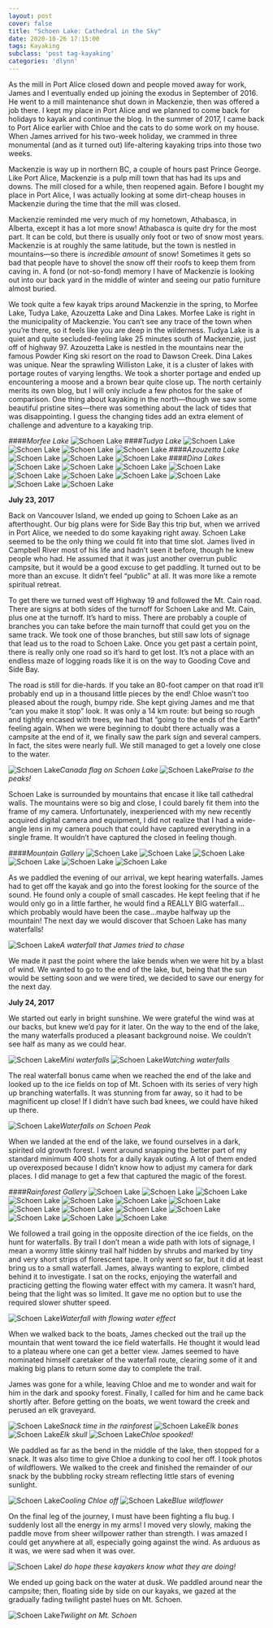 ```yaml
---
layout: post
cover: false
title: "Schoen Lake: Cathedral in the Sky"
date: 2020-10-26 17:15:00
tags: Kayaking
subclass: 'post tag-kayaking'
categories: 'dlynn'
---
```


As the mill in Port Alice closed down and people moved away for work, James and I eventually ended up joining the exodus in September of 2016. He went to a mill maintenance shut down in Mackenzie, then was offered a job there. I kept my place in Port Alice and we planned to come back for holidays to kayak and continue the blog. In the summer of 2017, I came back to Port Alice earlier with Chloe and the cats to do some work on my house. When James arrived for his two-week holiday, we crammed in three monumental (and as it turned out) life-altering kayaking trips into those two weeks.

Mackenzie is way up in northern BC, a couple of hours past Prince George. Like Port Alice, Mackenzie is a pulp mill town that has had its ups and downs. The mill closed for a while, then reopened again. Before I bought my place in Port Alice, I was actually looking at some dirt-cheap houses in Mackenzie during the time that the mill was closed.

Mackenzie reminded me very much of my hometown, Athabasca, in Alberta, except it has a lot more snow! Athabasca is quite dry for the most part. It can be cold, but there is usually only foot or two of snow most years. Mackenzie is at roughly the same latitude, but the town is nestled in mountains—so there is <i>incredible amount</i> of snow! Sometimes it gets so bad that people have to shovel the snow off their roofs to keep them from caving in. A fond (or not-so-fond) memory I have of Mackenzie is looking out into our back yard in the middle of winter and seeing our patio furniture almost buried.

We took quite a few kayak trips around Mackenzie in the spring, to Morfee Lake, Tudya Lake, Azouzetta Lake and Dina Lakes. Morfee Lake is right in the municipality of Mackenzie. You can’t see any trace of the town when you’re there, so it feels like you are deep in the wilderness. Tudya Lake is a quiet and quite secluded-feeling lake 25 minutes south of Mackenzie, just off of highway 97. Azouzetta Lake is nestled in the mountains near the famous Powder King ski resort on the road to Dawson Creek. Dina Lakes was unique. Near the sprawling Williston Lake, it is a cluster of lakes with portage routes of varying lengths. We took a shorter portage and ended up encountering a moose and a brown bear quite close up. The north certainly merits its own blog, but I will only include a few photos for the sake of comparison. One thing about kayaking in the north—though we saw some beautiful pristine sites—there was something about the lack of tides that was disappointing. I guess the changing tides add an extra element of challenge and adventure to a kayaking trip.

####<i>Morfee Lake</i>
![Schoen Lake](/assets/images/post15-schoenlake/morfee_10.jpg)
####<i>Tudya Lake</i>
![Schoen Lake](/assets/images/post15-schoenlake/tudya_68.jpg)
![Schoen Lake](/assets/images/post15-schoenlake/tudya_107.jpg)
![Schoen Lake](/assets/images/post15-schoenlake/tudya_205.jpg)
![Schoen Lake](/assets/images/post15-schoenlake/tudya_250.jpg)
####<i>Azouzetta Lake</i>
![Schoen Lake](/assets/images/post15-schoenlake/azuouzetta_235.jpg)
![Schoen Lake](/assets/images/post15-schoenlake/azouzetta_278.jpg)
![Schoen Lake](/assets/images/post15-schoenlake/azouzetta_295.jpg)
####<i>Dina Lakes</i>
![Schoen Lake](/assets/images/post15-schoenlake/dina_1.jpg)
![Schoen Lake](/assets/images/post15-schoenlake/dina_2.jpg)
![Schoen Lake](/assets/images/post15-schoenlake/dina_3.jpg)
![Schoen Lake](/assets/images/post15-schoenlake/dina_4.jpg)
![Schoen Lake](/assets/images/post15-schoenlake/dina_5.jpg)
![Schoen Lake](/assets/images/post15-schoenlake/dina_6.jpg)
![Schoen Lake](/assets/images/post15-schoenlake/dina_7.jpg)
![Schoen Lake](/assets/images/post15-schoenlake/dina_8.jpg)
![Schoen Lake](/assets/images/post15-schoenlake/dina_9.jpg)
![Schoen Lake](/assets/images/post15-schoenlake/dina_10.jpg)

<b>July 23, 2017</b>

Back on Vancouver Island, we ended up going to Schoen Lake as an afterthought. Our big plans were for Side Bay this trip but, when we arrived in Port Alice, we needed to do some kayaking right away. Schoen Lake seemed to be the only thing we could fit into that time slot. James lived in Campbell River most of his life and hadn’t seen it before, though he knew people who had. He assumed that it was just another overrun public campsite, but it would be a good excuse to get paddling. It turned out to be more than an excuse. It didn’t feel “public” at all. It was more like a remote spiritual retreat. 

To get there we turned west off Highway 19 and followed the Mt. Cain road. There are signs at both sides of the turnoff for Schoen Lake and Mt. Cain, plus one at the turnoff. It’s hard to miss. There are probably a couple of branches you can take before the main turnoff that could get you on the same track. We took one of those branches, but still saw lots of signage that lead us to the road to Schoen Lake. Once you get past a certain point, there is really only one road so it’s hard to get lost. It’s not a place with an endless maze of logging roads like it is on the way to Gooding Cove and Side Bay.

The road is still for die-hards. If you take an 80-foot camper on that road it’ll probably end up in a thousand little pieces by the end! Chloe wasn’t too pleased about the rough, bumpy ride. She kept giving James and me that “can you make it stop” look. It was only a 14 km route: but being so rough and tightly encased with trees, we had that “going to the ends of the Earth” feeling again. When we were beginning to doubt there actually was a campsite at the end of it, we finally saw the park sign and several campers. In fact, the sites were nearly full. We still managed to get a lovely one close to the water.

![Schoen Lake](/assets/images/post15-schoenlake/canada_flag.jpg)*Canada flag on Schoen Lake*
![Schoen Lake](/assets/images/post15-schoenlake/praise_peaks.jpg)*Praise to the peaks!*

Schoen Lake is surrounded by mountains that encase it like tall cathedral walls. The mountains were so big and close, I could barely fit them into the frame of my camera. Unfortunately, inexperienced with my new recently acquired digital camera and equipment, I did not realize that I had a wide-angle lens in my camera pouch that could have captured everything in a single frame. It wouldn’t have captured the closed in feeling though. 

####<i>Mountain Gallery</i>
![Schoen Lake](/assets/images/post15-schoenlake/mountain_0.jpg)
![Schoen Lake](/assets/images/post15-schoenlake/mountain_1.jpg)
![Schoen Lake](/assets/images/post15-schoenlake/mountain_2.jpg)
![Schoen Lake](/assets/images/post15-schoenlake/mountain_3.jpg)
![Schoen Lake](/assets/images/post15-schoenlake/mountain_4.jpg)
![Schoen Lake](/assets/images/post15-schoenlake/mountain_6.jpg)

As we paddled the evening of our arrival, we kept hearing waterfalls. James had to get off the kayak and go into the forest looking for the source of the sound. He found only a couple of small cascades. He kept feeling that if he would only go in a little farther, he would find a REALLY BIG waterfall…which probably would have been the case…maybe halfway up the mountain! The next day we would discover that Schoen Lake has many waterfalls! 

![Schoen Lake](/assets/images/post15-schoenlake/waterfall_james.jpg)*A waterfall that James tried to chase*

We made it past the point where the lake bends when we were hit by a blast of wind. We wanted to go to the end of the lake, but, being that the sun would be setting soon and we were tired, we decided to save our energy for the next day.

<b>July 24, 2017</b>

We started out early in bright sunshine. We were grateful the wind was at our backs, but knew we’d pay for it later. On the way to the end of the lake, the many waterfalls produced a pleasant background noise. We couldn’t see half as many as we could hear.

![Schoen Lake](/assets/images/post15-schoenlake/mini_waterfalls.jpg)*Mini waterfalls*
![Schoen Lake](/assets/images/post15-schoenlake/watching_waterfalls.jpg)*Watching waterfalls*

The real waterfall bonus came when we reached the end of the lake and looked up to the ice fields on top of Mt. Schoen with its series of very high up branching waterfalls. It was stunning from far away, so it had to be magnificent up close! If I didn’t have such bad knees, we could have hiked up there. 

![Schoen Lake](/assets/images/post15-schoenlake/waterfall_schoenpeak.jpg)*Waterfalls on Schoen Peak*

When we landed at the end of the lake, we found ourselves in a dark, spirited old growth forest. I went around snapping the better part of my standard minimum 400 shots for a daily kayak outing. A lot of them ended up overexposed because I didn’t know how to adjust my camera for dark places. I did manage to get a few that captured the magic of the forest. 

####<i>Rainforest Gallery</i>
![Schoen Lake](/assets/images/post15-schoenlake/rf_0.jpg)
![Schoen Lake](/assets/images/post15-schoenlake/rf_1.jpg)
![Schoen Lake](/assets/images/post15-schoenlake/rf_2.jpg)
![Schoen Lake](/assets/images/post15-schoenlake/rf_3.jpg)
![Schoen Lake](/assets/images/post15-schoenlake/rf_4.jpg)
![Schoen Lake](/assets/images/post15-schoenlake/rf_5.jpg)
![Schoen Lake](/assets/images/post15-schoenlake/rf_6.jpg)
![Schoen Lake](/assets/images/post15-schoenlake/rf_7.jpg)
![Schoen Lake](/assets/images/post15-schoenlake/rf_9.jpg)
![Schoen Lake](/assets/images/post15-schoenlake/rf_11.jpg)
![Schoen Lake](/assets/images/post15-schoenlake/rf_12.jpg)
![Schoen Lake](/assets/images/post15-schoenlake/rf_13.jpg)
![Schoen Lake](/assets/images/post15-schoenlake/rf_15.jpg)
![Schoen Lake](/assets/images/post15-schoenlake/rf_8.jpg)

We followed a trail going in the opposite direction of the ice fields, on the hunt for waterfalls. By trail I don’t mean a wide path with lots of signage, I mean a wormy little skinny trail half hidden by shrubs and marked by tiny and very short strips of florescent tape. It only went so far, but it did at least bring us to a small waterfall. James, always wanting to explore, climbed behind it to investigate. I sat on the rocks, enjoying the waterfall and practicing getting the flowing water effect with my camera. It wasn’t hard, being that the light was so limited. It gave me no option but to use the required slower shutter speed. 

![Schoen Lake](/assets/images/post15-schoenlake/flowing_waterfall.jpg)*Waterfall with flowing water effect*

When we walked back to the boats, James checked out the trail up the mountain that went toward the ice field waterfalls. He thought it would lead to a plateau where one can get a better view. James seemed to have nominated himself caretaker of the waterfall route, clearing some of it and making big plans to return some day to complete the trail. 

James was gone for a while, leaving Chloe and me to wonder and wait for him in the dark and spooky forest. Finally, I called for him and he came back shortly after. Before getting on the boats, we went toward the creek and perused an elk graveyard. 

![Schoen Lake](/assets/images/post15-schoenlake/snack_time_rainforest.jpg)*Snack time in the rainforest*
![Schoen Lake](/assets/images/post15-schoenlake/elk_bones.jpg)*Elk bones*
![Schoen Lake](/assets/images/post15-schoenlake/elk_skull.jpg)*Elk skull*
![Schoen Lake](/assets/images/post15-schoenlake/chloe_spooked.jpg)*Chloe spooked!*

We paddled as far as the bend in the middle of the lake, then stopped for a snack. It was also time to give Chloe a dunking to cool her off. I took photos of wildflowers. We walked to the creek and finished the remainder of our snack by the bubbling rocky stream reflecting little stars of evening sunlight. 

![Schoen Lake](/assets/images/post15-schoenlake/cooling_off.jpg)*Cooling Chloe off*
![Schoen Lake](/assets/images/post15-schoenlake/blue_wildflower.jpg)*Blue wildflower*

On the final leg of the journey, I must have been fighting a flu bug. I suddenly lost all the energy in my arms! I moved very slowly, making the paddle move from sheer willpower rather than strength. I was amazed I could get anywhere at all, especially going against the wind. As arduous as it was, we were sad when it was over.

![Schoen Lake](/assets/images/post15-schoenlake/kayakers.jpg)*I do hope these kayakers know what they are doing!*

We ended up going back on the water at dusk. We paddled around near the campsite; then, floating side by side on our kayaks, we gazed at the gradually fading twilight pastel hues on Mt. Schoen. 

![Schoen Lake](/assets/images/post15-schoenlake/twilight_on_shoen.jpg)*Twilight on Mt. Schoen*

